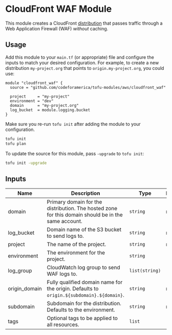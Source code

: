# CloudFront WAF Module

This module creates a CloudFront [distribution] that passes traffic through a
Web Application Firewall (WAF) _without_ caching.

## Usage

Add this module to your `main.tf` (or appropriate) file and configure the inputs
to match your desired configuration. For example, to create a new distribution
`my-project.org` that points to `origin.my-project.org`, you could use:

```hcl
module "cloudfront_waf" {
  source = "github.com/codeforamerica/tofu-modules/aws/cloudfront_waf"

  project     = "my-project"
  environment = "dev"
  domain      = "my-project.org"
  log_bucket  = module.logging.bucket
}
```

Make sure you re-run `tofu init` after adding the module to your configuration.

```bash
tofu init
tofu plan
```

To update the source for this module, pass `-upgrade` to `tofu init`:

```bash
tofu init -upgrade
```

## Inputs

| Name          | Description                                                                                         | Type           | Default | Required |
|---------------|-----------------------------------------------------------------------------------------------------|----------------|---------|----------|
| domain        | Primary domain for the distribution. The hosted zone for this domain should be in the same account. | `string`       | n/a     | yes      |
| log_bucket    | Domain name of the S3 bucket to send logs to.                                                       | `string`       | n/a     | yes      |
| project       | The name of the project.                                                                            | `string`       | n/a     | yes      |
| environment   | The environment for the project.                                                                    | `string`       | `"dev"` | no       |
| log_group     | CloudWatch log group to send WAF logs to.                                                           | `list(string)` | `[]`    | no       |
| origin_domain | Fully qualified domain name for the origin. Defaults to `origin.${subdomain}.${domain}`.            | `string`       | n/a     | no       |
| subdomain     | Subdomain for the distribution. Defaults to the environment.                                        | `string`       | n/a     | no       |
| tags          | Optional tags to be applied to all resources.                                                       | `list`         | `[]`    | no       |

[distribution]: https://docs.aws.amazon.com/AmazonCloudFront/latest/DeveloperGuide/distribution-working-with.html
